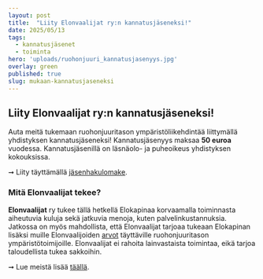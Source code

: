 ```yaml
---
layout: post
title:  "Liity Elonvaalijat ry:n kannatusjäseneksi!"
date: 2025/05/13
tags:
  - kannatusjäsenet
  - toiminta
hero: 'uploads/ruohonjuuri_kannatusjasenyys.jpg'
overlay: green
published: true
slug: mukaan-kannatusjaseneksi
---
```

## Liity Elonvaalijat ry:n kannatusjäseneksi!
Auta meitä tukemaan ruohonjuuritason ympäristöliikehdintää liittymällä yhdistyksen kannatusjäseneksi! Kannatusjäsenyys maksaa **50 euroa** vuodessa. Kannatusjäsenillä on läsnäolo- ja puheoikeus yhdistyksen kokouksissa.

➞ Liity täyttämällä [jäsenhakulomake](https://cryptpad.fr/form/#/2/form/view/j7wucnz0HT0lmNIPAbUXNpJQROrN73iYpnglp0iUlAo/).

### Mitä Elonvaalijat tekee?
**Elonvaalijat** ry tukee tällä hetkellä Elokapinaa korvaamalla toiminnasta aiheutuvia kuluja sekä jatkuvia menoja, kuten palvelinkustannuksia. Jatkossa on myös mahdollista, että Elonvaalijat tarjoaa tukeaan Elokapinan lisäksi muille Elonvaalijoiden [arvot](https://elonvaalijat.fi/about/#arvot) täyttäville ruohonjuuritason ympäristötoimijoille. Elonvaalijat ei rahoita lainvastaista toimintaa, eikä tarjoa taloudellista tukea sakkoihin.

➞ Lue meistä lisää [täällä](https://elonvaalijat.fi/about/).
